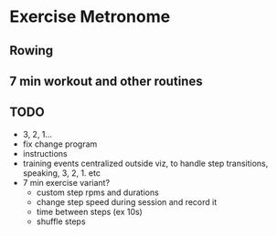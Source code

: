 # Exercise Metronome

## Rowing

## 7 min workout and other routines

## TODO

- 3, 2, 1...
- fix change program
- instructions
- training events centralized outside viz, to handle step transitions, speaking, 3, 2, 1. etc
- 7 min exercise variant?
  - custom step rpms and durations
  - change step speed during session and record it
  - time between steps (ex 10s)
  - shuffle steps
